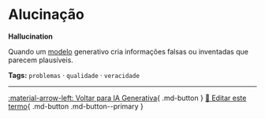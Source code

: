 # Alucinação

**Hallucination**

Quando um [modelo](../conceitos-fundamentais/modelo.md) generativo cria informações falsas ou inventadas que parecem plausíveis.


**Tags:** `problemas` · `qualidade` · `veracidade`

---

[:material-arrow-left: Voltar para IA Generativa](index.md){ .md-button }
[📝 Editar este termo](https://github.com/seu-usuario/glossario-ia/edit/main/glossario.yaml){ .md-button .md-button--primary }
